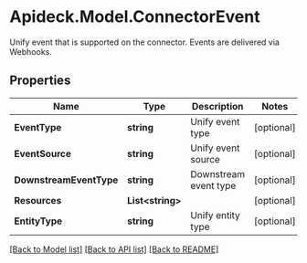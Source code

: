 # Apideck.Model.ConnectorEvent
Unify event that is supported on the connector. Events are delivered via Webhooks.

## Properties

Name | Type | Description | Notes
------------ | ------------- | ------------- | -------------
**EventType** | **string** | Unify event type | [optional] 
**EventSource** | **string** | Unify event source | [optional] 
**DownstreamEventType** | **string** | Downstream event type | [optional] 
**Resources** | **List&lt;string&gt;** |  | [optional] 
**EntityType** | **string** | Unify entity type | [optional] 

[[Back to Model list]](../README.md#documentation-for-models) [[Back to API list]](../README.md#documentation-for-api-endpoints) [[Back to README]](../README.md)

